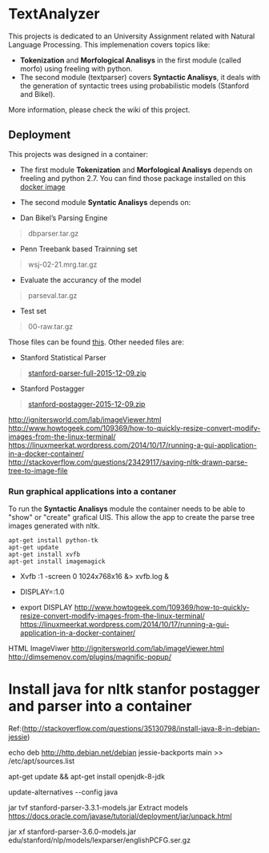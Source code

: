 # TextAnalyzer

This projects is dedicated to an University Assignment related with Natural Language Processing. This implemenation covers topics like:

* **Tokenization** and **Morfological Analisys** in the first module (called morfo) using freeling with python. 
* The second module (textparser) covers **Syntactic Analisys**, it deals with the generation of syntactic trees using probabilistic models (Stanford and Bikel). 

More information, please check the wiki of this project.

## Deployment
This projects was designed in a container:

* The first module **Tokenization** and **Morfological Analisys** depends on freeling and python 2.7. You can find those package installed on this [docker image](https://drive.google.com/file/d/0ByEHTU9ch3ZwcmJlQW5qdGkyT0E/view?usp=sharing)

* The second module **Syntatic Analisys** depends on:

- Dan Bikel’s Parsing Engine
> dbparser.tar.gz

- Penn Treebank based Trainning set 
> wsj-02-21.mrg.tar.gz

- Evaluate the accurancy of the model 
> parseval.tar.gz

- Test set
> 00-raw.tar.gz

Those files can be found [this](https://drive.google.com/drive/folders/0ByEHTU9ch3ZwSkhqNl95SUxiZ2M?usp=sharing). Other needed files are:

- Stanford Statistical Parser
> [stanford-parser-full-2015-12-09.zip](http://nlp.stanford.edu/software/stanford-parser-full-2015-12-09.zip)

- Stanford Postagger
> [stanford-postagger-2015-12-09.zip](http://nlp.stanford.edu/software/stanford-postagger-2015-12-09.zip)


http://ignitersworld.com/lab/imageViewer.html
http://www.howtogeek.com/109369/how-to-quickly-resize-convert-modify-images-from-the-linux-terminal/
https://linuxmeerkat.wordpress.com/2014/10/17/running-a-gui-application-in-a-docker-container/
http://stackoverflow.com/questions/23429117/saving-nltk-drawn-parse-tree-to-image-file

### Run graphical applications into a contaner

To run the **Syntactic Analisys** module the container needs to be able to "show" or "create" grafical UIS. This allow the app to create the parse tree images generated with nltk.

```{r, engine='bash', count_lines}
apt-get install python-tk
apt-get update
apt-get install xvfb
apt-get install imagemagick
```


* Xvfb :1 -screen 0 1024x768x16 &> xvfb.log  &

* DISPLAY=:1.0

* export DISPLAY
http://www.howtogeek.com/109369/how-to-quickly-resize-convert-modify-images-from-the-linux-terminal/
https://linuxmeerkat.wordpress.com/2014/10/17/running-a-gui-application-in-a-docker-container/


HTML ImageViwer
http://ignitersworld.com/lab/imageViewer.html
http://dimsemenov.com/plugins/magnific-popup/


# Install java for nltk stanfor postagger and parser into a container

Ref:(http://stackoverflow.com/questions/35130798/install-java-8-in-debian-jessie)

echo deb http://http.debian.net/debian jessie-backports main >> /etc/apt/sources.list

apt-get update && apt-get install openjdk-8-jdk

update-alternatives --config java


jar tvf stanford-parser-3.3.1-models.jar
Extract models 
https://docs.oracle.com/javase/tutorial/deployment/jar/unpack.html

jar xf stanford-parser-3.6.0-models.jar edu/stanford/nlp/models/lexparser/englishPCFG.ser.gz
